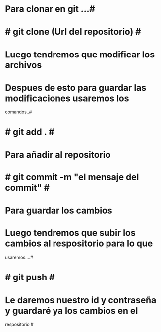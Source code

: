 # Para clonar en git ...#
# # git clone (Url del repositorio) # # 
# Luego tendremos que modificar los archivos #
# Despues de esto para guardar las modificaciones usaremos los 
comandos..#
# # git add . # # 
# Para añadir al repositorio #
# # git commit -m "el mensaje del commit" # # 
# Para guardar los cambios #
# Luego tendremos que subir los cambios al respositorio para lo que 
usaremos....#
# # git push # # 
# Le daremos nuestro id y contraseña y guardaré ya los cambios en el 
respositorio #
